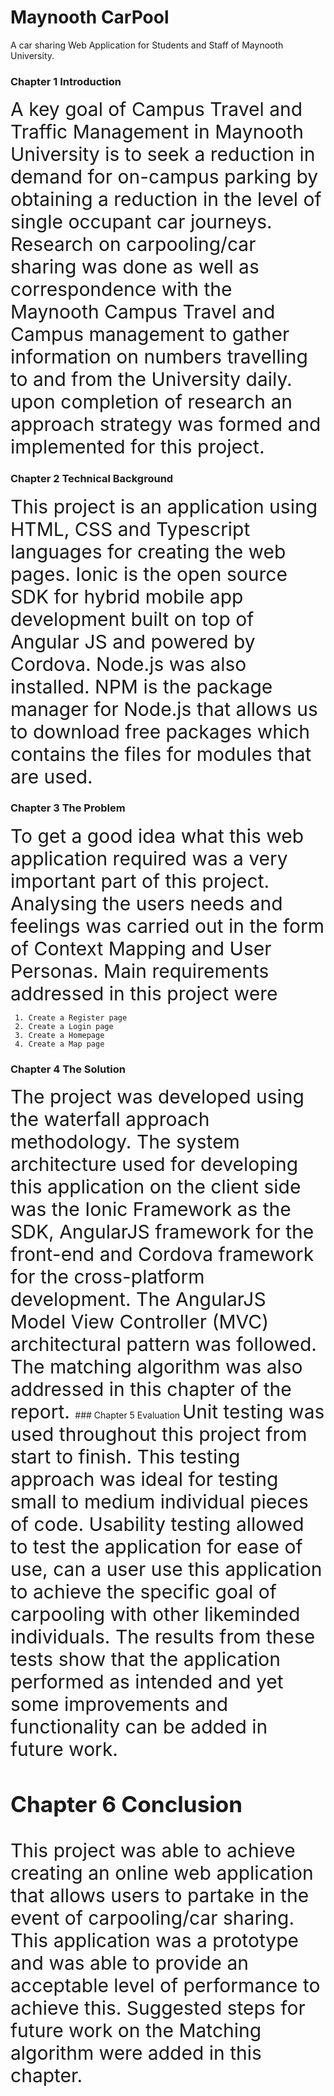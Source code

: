 <!-- slide -->
# Maynooth CarPool
A car sharing Web Application for Students and Staff of Maynooth University.
<!-- slide -->
###  Chapter 1 Introduction
<span style="font-size: 30px;"> A key goal of Campus Travel and Traffic Management in Maynooth University is to seek a reduction in demand for on-campus parking by obtaining a reduction in the level of single occupant car journeys.
Research on carpooling/car sharing was done as well as correspondence with the Maynooth Campus Travel and Campus management to gather information on numbers travelling to and from the University daily. upon completion of research an approach strategy was formed and implemented for this project.</span>

<!-- slide -->
### Chapter 2 Technical Background
<span style="font-size: 30px;">
This project is an application using HTML, CSS and Typescript languages for creating the web pages.
Ionic is the open source SDK for hybrid mobile app development built on top of Angular JS and powered by Cordova. Node.js was also installed. NPM is the package manager for Node.js that allows us to download free packages which contains the files for modules that are used.</span>

<!-- slide -->
### Chapter 3 The Problem
<span style="font-size: 30px;">
 To get a good idea what this web application required was a very important part of this project. Analysing the users needs and feelings was carried out in the form of Context Mapping and User Personas. Main requirements addressed in this project were</span>

     1. Create a Register page
     2. Create a Login page
     3. Create a Homepage
     4. Create a Map page

<!-- slide -->
### Chapter 4 The Solution    
<span style="font-size: 30px;">
 The project was developed using the waterfall approach methodology. The system architecture used for developing this application on the client side was the Ionic Framework as the SDK, AngularJS framework for the front-end and Cordova framework for the cross-platform development. The AngularJS Model View Controller (MVC) architectural pattern was followed. The matching algorithm was also addressed in this chapter of the report.
</span>
<!-- slide -->
### Chapter 5 Evaluation
<span style="font-size: 30px;">
Unit testing was used throughout this project from start to finish. This testing approach was ideal for
testing small to medium individual pieces of code. Usability testing allowed to test the application for ease of use, can a user use
this application to achieve the specific goal of carpooling with other likeminded individuals. The results from these tests show that the
application performed as intended and yet some improvements and functionality can be added in future work.

<!-- slide -->
### Chapter 6 Conclusion
<span style="font-size: 30px;">
This project was able to achieve creating an online web application that allows users to partake in the
event of carpooling/car sharing. This application was a prototype and was able to provide an acceptable level of performance to achieve
this. Suggested steps for future work on the Matching algorithm were added in this chapter.
